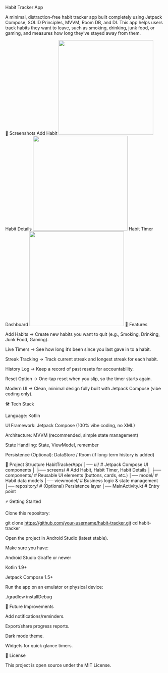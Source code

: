 Habit Tracker App

A minimal, distraction-free habit tracker app built completely using Jetpack Compose, SOLID Principles, MVVM, Room DB, and DI.
This app helps users track habits they want to leave, such as smoking, drinking, junk food, or gaming, and measures how long they’ve stayed away from them.

📱 Screenshots
Add Habit
<img src="./Screen%201.png" width="300"/>
Habit Details
<img src="./Screen%202.png" width="300"/>
Habit Timer Dashboard
<img src="./Screen%203.png" width="300"/>
🚀 Features

Add Habits → Create new habits you want to quit (e.g., Smoking, Drinking, Junk Food, Gaming).

Live Timers → See how long it’s been since you last gave in to a habit.

Streak Tracking → Track current streak and longest streak for each habit.

History Log → Keep a record of past resets for accountability.

Reset Option → One-tap reset when you slip, so the timer starts again.

Modern UI → Clean, minimal design fully built with Jetpack Compose (vibe coding only).

🛠️ Tech Stack

Language: Kotlin

UI Framework: Jetpack Compose (100% vibe coding, no XML)

Architecture: MVVM (recommended, simple state management)

State Handling: State, ViewModel, remember

Persistence (Optional): DataStore / Room (if long-term history is added)

📂 Project Structure
HabitTrackerApp/
│── ui/               # Jetpack Compose UI components
│   ├── screens/      # Add Habit, Habit Timer, Habit Details
│   ├── components/   # Reusable UI elements (buttons, cards, etc.)
│── model/            # Habit data models
│── viewmodel/        # Business logic & state management
│── repository/       # (Optional) Persistence layer
│── MainActivity.kt   # Entry point

⚡ Getting Started

Clone this repository:

git clone https://github.com/your-username/habit-tracker.git
cd habit-tracker


Open the project in Android Studio (latest stable).

Make sure you have:

Android Studio Giraffe or newer

Kotlin 1.9+

Jetpack Compose 1.5+

Run the app on an emulator or physical device:

./gradlew installDebug

🔮 Future Improvements

Add notifications/reminders.

Export/share progress reports.

Dark mode theme.

Widgets for quick glance timers.

📜 License

This project is open source under the MIT License.
